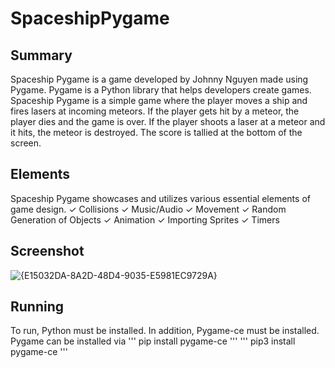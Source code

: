 ﻿# SpaceshipPygame
## Summary
Spaceship Pygame is a game developed by Johnny Nguyen made using Pygame. Pygame is a Python library that helps developers create games. Spaceship Pygame is a simple game where the player moves a ship and fires lasers at incoming meteors. If the player gets hit by a meteor, the player dies and the game is over. If the player shoots a laser at a meteor and it hits, the meteor is destroyed. The score is tallied at the bottom of the screen.

## Elements
Spaceship Pygame showcases and utilizes various essential elements of game design. 
✓ Collisions
✓ Music/Audio
✓ Movement
✓ Random Generation of Objects
✓ Animation
✓ Importing Sprites
✓ Timers

## Screenshot
![{E15032DA-8A2D-48D4-9035-E5981EC9729A}](https://github.com/user-attachments/assets/d5a9f865-89f7-4a75-a5c5-8dea1f2d5846)

## Running
To run, Python must be installed. In addition, Pygame-ce must be installed. 
Pygame can be installed via 
'''
pip install pygame-ce
''' 
'''
pip3 install pygame-ce
'''
